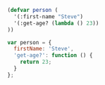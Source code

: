 ```lisp
(defvar person (
  '(:first-name "Steve")
  '(:get-age? (lambda () 23))
))
```

```javascript
var person = {
  firstName: 'Steve',
  'get-age?': function () {
    return 23;
  }
};
```

